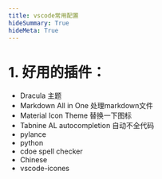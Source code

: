 ```yaml
---
title: vscode常用配置
hideSummary: True
hideMeta: True
---
```




# 1. 好用的插件：
- Dracula 主题
- Markdown All in One 处理markdown文件
- Material Icon Theme 替换一下图标
- Tabnine AL autocompletion 自动不全代码
- pylance
- python
- cdoe spell checker
- Chinese
- vscode-icones



